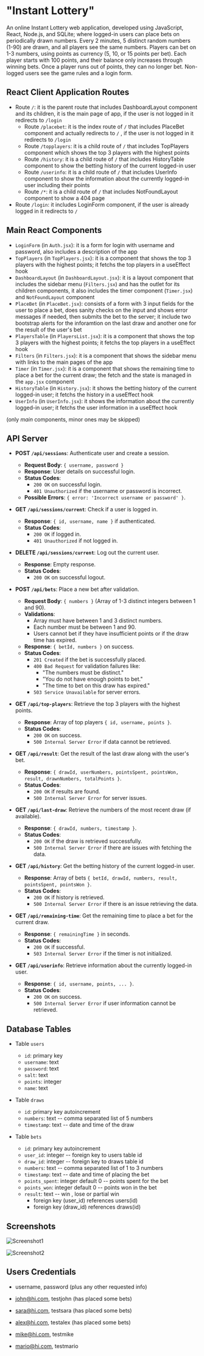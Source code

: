 
#  "Instant Lottery"

An online Instant Lottery web application, developed using JavaScript, React, Node.js, and SQLite;
where logged-in users can place bets on periodically drawn numbers. Every 2 minutes, 5 distinct random numbers (1-90) are drawn, and all players see the same numbers. Players can bet on 1-3 numbers, using points as currency (5, 10, or 15 points per bet). Each player starts with 100 points, and their balance only increases through winning bets. Once a player runs out of points, they can no longer bet. Non-logged users see the game rules and a login form.

## React Client Application Routes

- Route `/`: it is the parent route that includes DashboardLayout component and its children, it is the main page of app, if the user is not logged in it redirects to `/login`
  - Route `/placebet`: it is the index route of `/` that includes PlaceBet component and actually redirects to `/` , if the user is not logged in it redirects to `/login`
  - Route `/topplayers`: it is a child route of `/` that includes TopPlayers component which shows the top 3 players with the highest points
  - Route `/history`: it is a child route of `/` that includes HistoryTable component to show the betting history of the current logged-in user
  - Route `/userinfo`: it is a child route of `/` that includes UserInfo component to show the information about the currently logged-in user including their points
  - Route `/*`: it is a child route of `/` that includes NotFoundLayout component to show a 404 page
- Route `/login`: it includes LoginForm component, if the user is already logged in it redirects to `/`


## Main React Components


- `LoginForm` (in `Auth.jsx`): it is a form for login with username and password, also includes a description of the app
- `TopPlayers` (in `TopPlayers.jsx`): it is a component that shows the top 3 players with the highest points; it fetchs the top players in a useEffect hook
- `DashboardLayout` (in `DashboardLayout.jsx`): it is a layout component that includes the sidebar menu (`Filters.jsx`) and has the outlet for its children components, it also includes the timer component (`Timer.jsx`) and `NotFoundLayout` component
- `PlaceBet` (in `PlaceBet.jsx`): consists of a form with 3 input fields for the user to place a bet, does sanity checks on the input and shows error messages if needed, then submits the bet to the server; it include two bootstrap alerts for the inforamtion on the last draw and another one for the result of the user's bet
- `PlayersTable` (in `PlayersList.jsx`): it is a component that shows the top 3 players with the highest points; it fetchs the top players in a useEffect hook
- `Filters` (in `Filters.jsx`): it is a component that shows the sidebar menu with links to the main pages of the app
- `Timer` (in `Timer.jsx`): it is a component that shows the remaining time to place a bet for the current draw; the fetch and the state is managed in the `app.jsx` component
- `HistoryTable` (in `History.jsx`): it shows the betting history of the current logged-in user; it fetchs the history in a useEffect hook
- `UserInfo` (in `UserInfo.jsx`): it shows the information about the currently logged-in user; it fetchs the user information in a useEffect hook

(only _main_ components, minor ones may be skipped)


## API Server

- **POST `/api/sessions`**: Authenticate user and create a session.
  - **Request Body**: `{ username, password }`
  - **Response**: User details on successful login.
  - **Status Codes**: 
    - `200 OK` on successful login.
    - `401 Unauthorized` if the username or password is incorrect.
  - **Possible Errors**: `{ error: 'Incorrect username or password' }`.

- **GET `/api/sessions/current`**: Check if a user is logged in.
  - **Response**: `{ id, username, name }` if authenticated.
  - **Status Codes**: 
    - `200 OK` if logged in.
    - `401 Unauthorized` if not logged in.
  
- **DELETE `/api/sessions/current`**: Log out the current user.
  - **Response**: Empty response.
  - **Status Codes**: 
    - `200 OK` on successful logout.
  
- **POST `/api/bets`**: Place a new bet after validation.
  - **Request Body**: `{ numbers }` (Array of 1-3 distinct integers between 1 and 90).
  - **Validations**:
    - Array must have between 1 and 3 distinct numbers.
    - Each number must be between 1 and 90.
    - Users cannot bet if they have insufficient points or if the draw time has expired.
  - **Response**: `{ betId, numbers }` on success.
  - **Status Codes**:
    - `201 Created` if the bet is successfully placed.
    - `400 Bad Request` for validation failures like:
      - "The numbers must be distinct."
      - "You do not have enough points to bet."
      - "The time to bet on this draw has expired."
    - `503 Service Unavailable` for server errors.

- **GET `/api/top-players`**: Retrieve the top 3 players with the highest points.
  - **Response**: Array of top players `{ id, username, points }`.
  - **Status Codes**: 
    - `200 OK` on success.
    - `500 Internal Server Error` if data cannot be retrieved.
  
- **GET `/api/result`**: Get the result of the last draw along with the user's bet.
  - **Response**: `{ drawId, userNumbers, pointsSpent, pointsWon, result, drawnNumbers, totalPoints }`.
  - **Status Codes**:
    - `200 OK` if results are found.
    - `500 Internal Server Error` for server issues.
  
- **GET `/api/last-draw`**: Retrieve the numbers of the most recent draw (if available).
  - **Response**: `{ drawId, numbers, timestamp }`.
  - **Status Codes**: 
    - `200 OK` if the draw is retrieved successfully.
    - `500 Internal Server Error` if there are issues with fetching the data.
  
- **GET `/api/history`**: Get the betting history of the current logged-in user.
  - **Response**: Array of bets `{ betId, drawId, numbers, result, pointsSpent, pointsWon }`.
  - **Status Codes**:
    - `200 OK` if history is retrieved.
    - `500 Internal Server Error` if there is an issue retrieving the data.
  
- **GET `/api/remaining-time`**: Get the remaining time to place a bet for the current draw.
  - **Response**: `{ remainingTime }` in seconds.
  - **Status Codes**: 
    - `200 OK` if successful.
    - `503 Internal Server Error` if the timer is not initialized.

  
- **GET `/api/userinfo`**: Retrieve information about the currently logged-in user.
  - **Response**: `{ id, username, points, ... }`.
  - **Status Codes**: 
    - `200 OK` on success.
    - `500 Internal Server Error` if user information cannot be retrieved.


## Database Tables

- Table `users` 
  - `id`: primary key
  - `username`: text
  - `password`: text
  - `salt`: text
  - `points`: integer
  - `name`: text

- Table `draws` 
  - `id`: primary key autoincrement
  - `numbers`: text -- comma separated list of 5 numbers
  - `timestamp`: text  -- date and time of the draw


- Table `bets` 
  - `id`:  primary key autoincrement
  - `user_id`: integer -- foreign key to users table id
  - `draw_id`: integer -- foreign key to draws table id
  - `numbers`: text -- comma separated list of 1 to 3 numbers
  - `timestamp`: text  -- date and time of placing the bet
  - `points_spent`: integer default 0 -- points spent for the bet
  - `points_won`: integer default 0 -- points won in the bet
  - `result`: text -- win , lose or partial win
    - foreign key (user_id) references users(id)
    - foreign key (draw_id) references draws(id)


## Screenshots

![Screenshot1](./img/Screenshot1.png)

![Screenshot2](./img/Screenshot2.png)


## Users Credentials

- username, password (plus any other requested info)

- john@hi.com, testjohn  (has placed some bets)
- sara@hi.com, testsara  (has placed some bets)
- alex@hi.com, testalex  (has placed some bets)
- mike@hi.com, testmike
- mario@hi.com, testmario



